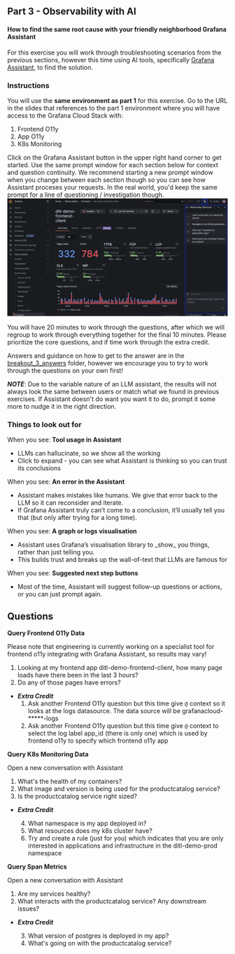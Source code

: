 ## Part 3 - Observability with AI
#### How to find the same root cause with your friendly neighborhood Grafana Assistant
For this exercise you will work through troubleshooting scenarios from the previous sections, however this time using AI tools, specifically [Grafana Assistant](https://grafana.com/docs/grafana-cloud/machine-learning/assistant/), to find the solution.

### Instructions
You will use the __same environment as part 1__ for this exercise. Go to the URL in the slides that references to the part 1 environment where you will have access to the Grafana Cloud Stack with:
1. Frontend O11y
1. App O11y
1. K8s Monitoring

Click on the Grafana Assistant button in the upper right hand corner to get started. Use the same prompt window for each section below for context and question continuity. We recommend starting a new prompt window when you change between each section though so you can see how Assistant proceses your requests. In the real world, you'd keep the same prompt for a line of questioning / investigation though.
![grafana-assistant](/images/breakout_3/0.1-grafana-assistant.png)

You will have 20 minutes to work through the questions, after which we will regroup to work through everything together for the final 10 minutes. Please prioritize the core questions, and if time work through the extra credit.

Answers and guidance on how to get to the answer are in the [breakout_3_answers](./breakout_3_answers) folder, however we encourage you to try to work through the questions on your own first!

___NOTE___: Due to the variable nature of an LLM assistant, the results will not always look the same between users or match what we found in previous exercises. If Assistant doesn't do want you want it to do, prompt it some more to nudge it in the right direction.

### Things to look out for

When you see: **Tool usage in Assistant**

* LLMs can hallucinate, so we show all the working  
* Click to expand \- you can see what Assistant is thinking so you can trust its conclusions

When you see: **An error in the Assistant**

* Assistant makes mistakes like humans. We give that error back to the LLM so it can reconsider and iterate.  
* If Grafana Assistant truly can’t come to a conclusion, it’ll usually tell you that (but only after trying for a long time).

When you see: **A graph or logs visualisation**

* Assistant uses Grafana’s visualisation library to \_show\_ you things, rather than just telling you.  
* This builds trust and breaks up the wall-of-text that LLMs are famous for

When you see: **Suggested next step buttons**

* Most of the time, Assistant will suggest follow-up questions or actions, or you can just prompt again.

## Questions
**Query Frontend O11y Data**

Please note that engineering is currently working on a specialist tool for frontend o11y integrating with Grafana Assistant, so results may vary! 
1. Looking at my frontend app ditl-demo-frontend-client, how many page loads have there been in the last 3 hours?
1. Do any of those pages have errors?
- ___Extra Credit___
    1. Ask another Frontend O11y question but this time give `@` context so it looks at the logs datasource. The data source will be grafanacloud-*****-logs
    1. Ask another Frontend O11y question but this time give `@` context to select the log label app_id (there is only one) which is used by frontend o11y to specify which frontend o11y app

**Query K8s Monitoring Data**

Open a new conversation with Assistant
1. What's the health of my containers?
2. What image and version is being used for the productcatalog service?
3. Is the productcatalog service right sized? 
- ___Extra Credit___
   
    4. What namespace is my app deployed in?
    5. What resources does my k8s cluster have?
    6. Try and create a rule (just for you) which indicates that you are only interested in applications and infrastructure in the ditl-demo-prod namespace

**Query Span Metrics**

Open a new conversation with Assistant
1. Are my services healthy?
2. What interacts with the productcatalog service? Any downstream issues?
- ___Extra Credit___ 

    3. What version of postgres is deployed in my app?
    4. What's going on with the productcatalog service?
